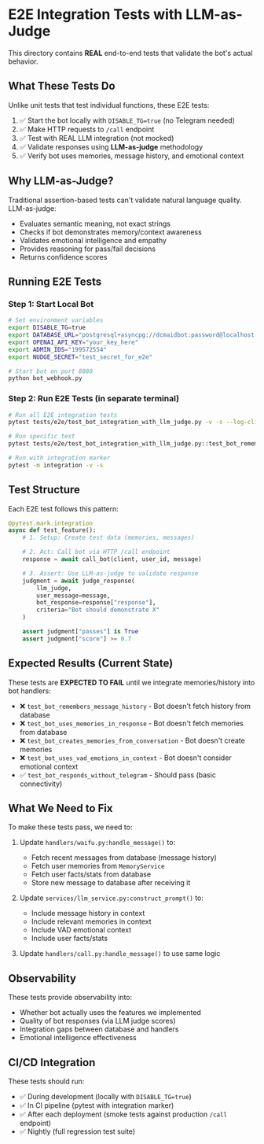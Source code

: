 # E2E Integration Tests with LLM-as-Judge

This directory contains **REAL** end-to-end tests that validate the bot's actual behavior.

## What These Tests Do

Unlike unit tests that test individual functions, these E2E tests:

1. ✅ Start the bot locally with `DISABLE_TG=true` (no Telegram needed)
2. ✅ Make HTTP requests to `/call` endpoint
3. ✅ Test with REAL LLM integration (not mocked)
4. ✅ Validate responses using **LLM-as-judge** methodology
5. ✅ Verify bot uses memories, message history, and emotional context

## Why LLM-as-Judge?

Traditional assertion-based tests can't validate natural language quality. LLM-as-judge:

- Evaluates semantic meaning, not exact strings
- Checks if bot demonstrates memory/context awareness
- Validates emotional intelligence and empathy
- Provides reasoning for pass/fail decisions
- Returns confidence scores

## Running E2E Tests

### Step 1: Start Local Bot

```bash
# Set environment variables
export DISABLE_TG=true
export DATABASE_URL="postgresql+asyncpg://dcmaidbot:password@localhost:5432/dcmaidbot_test"
export OPENAI_API_KEY="your_key_here"
export ADMIN_IDS="199572554"
export NUDGE_SECRET="test_secret_for_e2e"

# Start bot on port 8080
python bot_webhook.py
```

### Step 2: Run E2E Tests (in separate terminal)

```bash
# Run all E2E integration tests
pytest tests/e2e/test_bot_integration_with_llm_judge.py -v -s --log-cli-level=INFO

# Run specific test
pytest tests/e2e/test_bot_integration_with_llm_judge.py::test_bot_remembers_message_history -v -s

# Run with integration marker
pytest -m integration -v -s
```

## Test Structure

Each E2E test follows this pattern:

```python
@pytest.mark.integration
async def test_feature():
    # 1. Setup: Create test data (memories, messages)

    # 2. Act: Call bot via HTTP /call endpoint
    response = await call_bot(client, user_id, message)

    # 3. Assert: Use LLM-as-judge to validate response
    judgment = await judge_response(
        llm_judge,
        user_message=message,
        bot_response=response["response"],
        criteria="Bot should demonstrate X"
    )

    assert judgment["passes"] is True
    assert judgment["score"] >= 0.7
```

## Expected Results (Current State)

These tests are **EXPECTED TO FAIL** until we integrate memories/history into bot handlers:

- ❌ `test_bot_remembers_message_history` - Bot doesn't fetch history from database
- ❌ `test_bot_uses_memories_in_response` - Bot doesn't fetch memories from database
- ❌ `test_bot_creates_memories_from_conversation` - Bot doesn't create memories
- ❌ `test_bot_uses_vad_emotions_in_context` - Bot doesn't consider emotional context
- ✅ `test_bot_responds_without_telegram` - Should pass (basic connectivity)

## What We Need to Fix

To make these tests pass, we need to:

1. Update `handlers/waifu.py:handle_message()` to:
   - Fetch recent messages from database (message history)
   - Fetch user memories from `MemoryService`
   - Fetch user facts/stats from database
   - Store new message to database after receiving it

2. Update `services/llm_service.py:construct_prompt()` to:
   - Include message history in context
   - Include relevant memories in context
   - Include VAD emotional context
   - Include user facts/stats

3. Update `handlers/call.py:handle_message()` to use same logic

## Observability

These tests provide observability into:

- Whether bot actually uses the features we implemented
- Quality of bot responses (via LLM judge scores)
- Integration gaps between database and handlers
- Emotional intelligence effectiveness

## CI/CD Integration

These tests should run:

- ✅ During development (locally with `DISABLE_TG=true`)
- ✅ In CI pipeline (pytest with integration marker)
- ✅ After each deployment (smoke tests against production `/call` endpoint)
- ✅ Nightly (full regression test suite)
